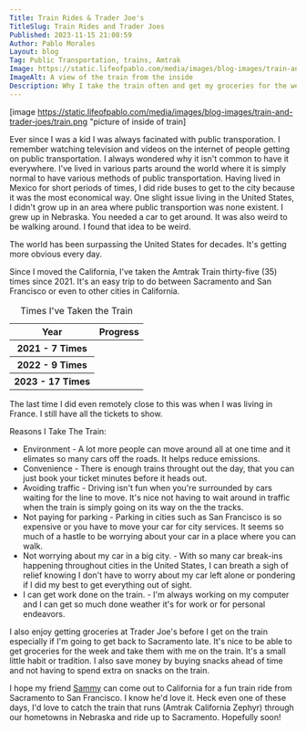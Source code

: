 ```yaml
---
Title: Train Rides & Trader Joe's
TitleSlug: Train Rides and Trader Joes
Published: 2023-11-15 21:08:59
Author: Pablo Morales
Layout: blog
Tag: Public Transportation, trains, Amtrak
Image: https://static.lifeofpablo.com/media/images/blog-images/train-and-trader-joes/train.png
ImageAlt: A view of the train from the inside
Description: Why I take the train often and get my groceries for the week
---
```

[image https://static.lifeofpablo.com/media/images/blog-images/train-and-trader-joes/train.png "picture of inside of train]

Ever since I was a kid I was always facinated with public transporation. I remember watching television and videos on the internet of people getting on public transportation. I always wondered why it isn't common to have it everywhere. I've lived in various parts around the world where it is simply normal to have various methods of public transportation. Having lived in Mexico for short periods of times, I did ride buses to get to the city because it was the most economical way. One slight issue living in the United States, I didn't grow up in an area where public transportion was none existent. I grew up in Nebraska. You needed a car to get around. It was also weird to be walking around. I found that idea to be weird. 

The world has been surpassing the United States for decades. It's getting more obvious every day. 


Since I moved the California, I've taken the Amtrak Train thirty-five (35) times since 2021. It's an easy trip to do between Sacramento and San Francisco or even to other cities in California.  
<div id="trains">
   <table class="charts-css column show-labels show-heading mw-100 data-spacing-5 show-1-secondary-axes show-data-axes">
      <caption class="f3 purple"> Times I've Taken the Train </caption>
      <thead>
         <tr>
            <th scope="col"> Year </th>
            <th scope="col"> Progress </th>
         </tr>
      </thead>
      <tbody>
         <tr>
            <th scope="row"> 2021 - 7 Times </th>
            <td style="--size: 0.4;"></td>
         </tr>
         <tr>
            <th scope="row"> 2022 - 9 Times</th>
            <td style="--size: 0.5;"></td>
         </tr>
         <tr>
            <th scope="row"> 2023 - 17 Times</th>
            <td style="--size: 0.9;"></td>
         </tr>
      </tbody>
   </table>


</div>

The last time I did even remotely close to this was when I was living in France. I still have all the tickets to show.

Reasons I Take The Train:

* Environment - A lot more people can move around all at one time and it elimates so many cars off the roads. It helps reduce emissions.
* Convenience - There is enough trains throught out the day, that you can just book your ticket minutes before it heads out. 
* Avoiding traffic - Driving isn't fun when you're surrounded by cars waiting for the line to move. It's nice not having to wait around in traffic when the train is simply going on its way on the the tracks. 
* Not paying for parking - Parking in cities such as San Francisco is so expensive or you have to move your car for city services. It seems so much of a hastle to be worrying about your car in a place where you can walk. 
* Not worrying about my car in a big city. - With so many car break-ins happening throughout cities in the United States, I can breath a sigh of relief knowing I don't have to worry about my car left alone or pondering if I did my best to get everything out of sight.
* I can get work done on the train. - I'm always working on my computer and I can get so much done weather it's for work or for personal endeavors. 

I also enjoy getting groceries at Trader Joe's before I get on the train especially if I'm going to get back to Sacramento late. It's nice to be able to get groceries for the week and take them with me on the train. It's a small little habit or tradition. I also save money by buying snacks ahead of time and not having to spend extra on snacks on the train. 


I hope my friend [Sammy](https://sammyharper.com) can come out to California for a fun train ride from Sacramento to San Francisco. I know he'd love it. Heck even one of these days, I'd love to catch the train that runs (Amtrak California Zephyr) through our hometowns in Nebraska and ride up to Sacramento. Hopefully soon!

<style>
#train {
  display: grid;
  align-items: center;
  justify-items: center;
  grid-template-columns: 50px 1fr 50px;
  grid-template-rows: 250px 50px;
  grid-template-areas:
    "data-axis-1 chart data-axis-2"
    ". primary-axis .";
}
#train .column {
  grid-area: chart;
}
#train .primary-axis {
  grid-area: primary-axis;
}
#train .data-axis-1 {
  grid-area: data-axis-1;
  writing-mode: tb-rl;
  transform: rotateZ(180deg);
}
#train .data-axis-2 {
  grid-area: data-axis-2;
  writing-mode: tb-rl;
  transform: rotateZ(360deg);
}

</style>
